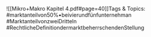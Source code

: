 
![[Mikro+Makro Kapitel 4.pdf#page=40]]Tags & Topics:
   #marktanteilvon50%•beivierundfünfunternehman
   #MarktanteilvonzweiDritteln
   #RechtlicheDefinitiondermarktbeherrschendenStellung
